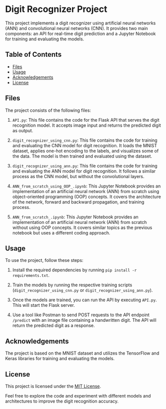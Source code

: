 # Digit Recognizer Project

This project implements a digit recognizer using artificial neural networks (ANN) and convolutional neural networks (CNN). It provides two main components: an API for real-time digit prediction and a Jupyter Notebook for training and evaluating the models.

## Table of Contents
- [Files](#files)
- [Usage](#usage)
- [Acknowledgements](#acknowledgements)
- [License](#license)

## Files

The project consists of the following files:

1. `API.py`: This file contains the code for the Flask API that serves the digit recognition model. It accepts image input and returns the predicted digit as output.

2. `digit_recognizer_using_cnn.py`: This file contains the code for training and evaluating the CNN model for digit recognition. It loads the MNIST dataset, applies one-hot encoding to the labels, and visualizes some of the data. The model is then trained and evaluated using the dataset.

3. `digit_recognizer_using_ann.py`: This file contains the code for training and evaluating the ANN model for digit recognition. It follows a similar process as the CNN model, but without the convolutional layers.

4. `ANN_from_scratch_using_OOP_.ipynb`: This Jupyter Notebook provides an implementation of an artificial neural network (ANN) from scratch using object-oriented programming (OOP) concepts. It covers the architecture of the network, forward and backward propagation, and training process.

5. `ANN_from_scratch_.ipynb`: This Jupyter Notebook provides an implementation of an artificial neural network (ANN) from scratch without using OOP concepts. It covers similar topics as the previous notebook but uses a different coding approach.

## Usage

To use the project, follow these steps:

1. Install the required dependencies by running `pip install -r requirements.txt`.

2. Train the models by running the respective training scripts (`digit_recognizer_using_cnn.py` or `digit_recognizer_using_ann.py`).

3. Once the models are trained, you can run the API by executing `API.py`. This will start the Flask server.

4. Use a tool like Postman to send POST requests to the API endpoint `/predict` with an image file containing a handwritten digit. The API will return the predicted digit as a response.

## Acknowledgements

The project is based on the MNIST dataset and utilizes the TensorFlow and Keras libraries for training and evaluating the models.

## License

This project is licensed under the [MIT License](LICENSE).

Feel free to explore the code and experiment with different models and architectures to improve the digit recognition accuracy.
